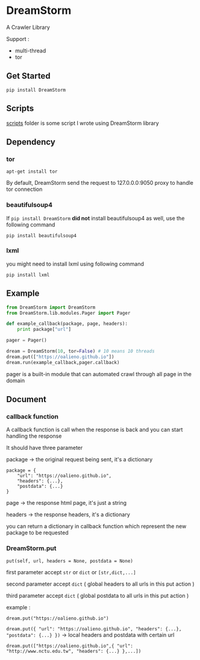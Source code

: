 # DreamStorm

A Crawler Library

Support : 
- multi-thread
- tor

## Get Started 

`pip install DreamStorm`

## Scripts

[scripts](/scripts) folder is some script I wrote using DreamStorm library

## Dependency

### tor

`apt-get install tor`

By default, DreamStorm send the request to 127.0.0.0:9050 proxy to handle tor connection

### beautifulsoup4

If `pip install DreamStorm` **did not** install beautifulsoup4 as well, use the following command

`pip install beautifulsoup4`

### lxml

you might need to install lxml using following command

`pip install lxml`

## Example

```python
from DreamStorm import DreamStorm
from DreamStorm.lib.modules.Pager import Pager

def example_callback(package, page, headers):
    print package["url"]

pager = Pager()

dream = DreamStorm(10, tor=False) # 10 means 10 threads
dream.put(["https://oalieno.github.io"])
dream.run(example_callback,pager.callback)
```

pager is a built-in module that can automated crawl through all page in the domain

## Document

### callback function

A callback function is call when the response is back and you can start handling the response

It should have three parameter

package -> the original request being sent, it's a dictionary

```
package = {
    "url": "https://oalieno.github.io",
    "headers": {...},
    "postdata": {...}
}
```
page -> the response html page, it's just a string

headers -> the response headers, it's a dictionary

you can return a dictionary in callback function which represent the new package to be requested

### DreamStorm.put

`put(self, url, headers = None, postdata = None)`

first parameter accept `str` or `dict` or `[str,dict,...]`

second parameter accept `dict` ( global headers to all urls in this put action )

third parameter accept `dict` ( global postdata to all urls in this put action )

example : 

`dream.put("https://oalieno.github.io")`

`dream.put({ "url": "https://oalieno.github.io", "headers": {...}, "postdata": {...} })` -> local headers and postdata with certain url

`dream.put(["https://oalieno.github.io",{ "url": "http://www.nctu.edu.tw", "headers": {...} },...])`
